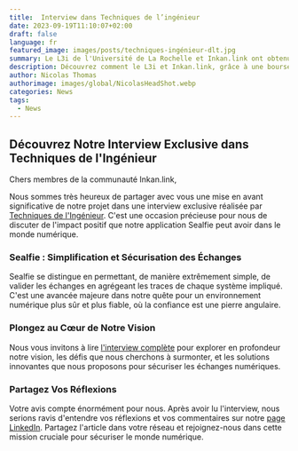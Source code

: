 ```yaml
---
title:  Interview dans Techniques de l’ingénieur
date: 2023-09-19T11:10:07+02:00
draft: false
language: fr
featured_image: images/posts/techniques-ingénieur-dlt.jpg
summary: Le L3i de l'Université de La Rochelle et Inkan.link ont obtenu une bourse Deeptech Emergence de la BPI. Ce financement nous permettra de lever les verrous de l'attractivité des blockchains ouvertes pour les entreprises.
description: Découvrez comment le L3i et Inkan.link, grâce à une bourse Deeptech Emergence de la BPI, s'engagent à lever les verrous de l'attractivité des blockchains ouvertes pour les entreprises. En combinant expertise en sciences du numérique et innovation en attestations numériques, ils visent à transformer l'interaction des entreprises avec les blockchains.
author: Nicolas Thomas
authorimage: images/global/NicolasHeadShot.webp
categories: News
tags:
  - News
---
```


## Découvrez Notre Interview Exclusive dans Techniques de l'Ingénieur

Chers membres de la communauté Inkan.link,

Nous sommes très heureux de partager avec vous une mise en avant significative de notre projet dans une interview exclusive réalisée par [Techniques de l'Ingénieur](https://www.techniques-ingenieur.fr/actualite/articles/basee-sur-la-blockchain-une-application-empeche-les-usurpations-didentite-126540/). C'est une occasion précieuse pour nous de discuter de l'impact positif que notre application Sealfie peut avoir dans le monde numérique.

### Sealfie : Simplification et Sécurisation des Échanges

Sealfie se distingue en permettant, de manière extrêmement simple, de valider les échanges en agrégeant les traces de chaque système impliqué. C'est une avancée majeure dans notre quête pour un environnement numérique plus sûr et plus fiable, où la confiance est une pierre angulaire.

### Plongez au Cœur de Notre Vision

Nous vous invitons à lire [l'interview complète](https://www.techniques-ingenieur.fr/actualite/articles/basee-sur-la-blockchain-une-application-empeche-les-usurpations-didentite-126540/) pour explorer en profondeur notre vision, les défis que nous cherchons à surmonter, et les solutions innovantes que nous proposons pour sécuriser les échanges numériques.

### Partagez Vos Réflexions

Votre avis compte énormément pour nous. Après avoir lu l'interview, nous serions ravis d'entendre vos réflexions et vos commentaires sur notre [page LinkedIn](https://www.linkedin.com/company/inkan-link/). Partagez l'article dans votre réseau et rejoignez-nous dans cette mission cruciale pour sécuriser le monde numérique.
